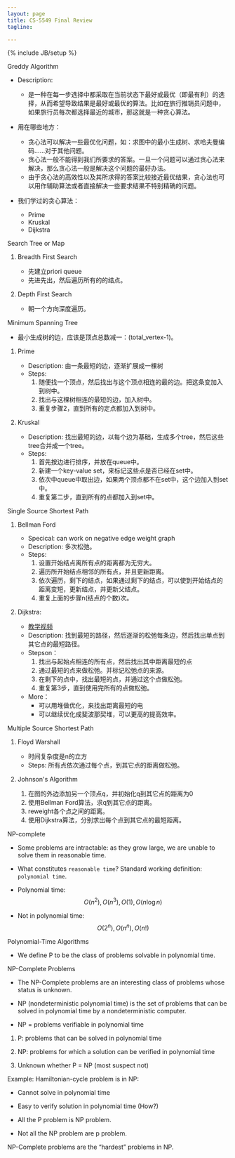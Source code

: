 ```yaml
---
layout: page
title: CS-5549 Final Review
tagline: 

---
```


{% include JB/setup %}

Greddy Algorithm

- Description:
    + 是一种在每一步选择中都采取在当前状态下最好或最优（即最有利）的选择，从而希望导致结果是最好或最优的算法。比如在旅行推销员问题中，如果旅行员每次都选择最近的城市，那这就是一种贪心算法。

- 用在哪些地方：
    + 贪心法可以解决一些最优化问题，如：求图中的最小生成树、求哈夫曼编码……对于其他问题。
    + 贪心法一般不能得到我们所要求的答案。一旦一个问题可以通过贪心法来解决，那么贪心法一般是解决这个问题的最好办法。
    + 由于贪心法的高效性以及其所求得的答案比较接近最优结果，贪心法也可以用作辅助算法或者直接解决一些要求结果不特别精确的问题。

- 我们学过的贪心算法：
    + Prime
    + Kruskal
    + Dijkstra

Search Tree or Map

1. Breadth First Search
    - 先建立priori queue
    - 先进先出，然后遍历所有的的结点。

2. Depth First Search
    - 朝一个方向深度遍历。

Minimum Spanning Tree

- 最小生成树的边，应该是顶点总数减一：(total_vertex-1)。

1. Prime
    - Description: 由一条最短的边，逐渐扩展成一棵树
    - Steps:
        1. 随便找一个顶点，然后找出与这个顶点相连的最的边。把这条变加入到树中。
        2. 找出与这棵树相连的最短的边，加入树中。
        3. 重复步骤2，直到所有的定点都加入到树中。

2. Kruskal
    - Description: 找出最短的边，以每个边为基础，生成多个tree，然后这些tree合并成一个tree。
    - Steps:
        1. 首先按边进行排序，并放在queue中。
        2. 新建一个key-value set，来标记这些点是否已经在set中。
        2. 依次中queue中取出边，如果两个顶点都不在set中，这个边加入到set中。
        3. 重复第二步，直到所有的点都加入到set中。

Single Source Shortest Path

1. Bellman Ford
    - Specical: can work on negative edge weight graph
    - Description: 多次松弛。
    - Steps:
        1. 设置开始结点离所有点的距离都为无穷大。
        2. 遍历所开始结点相邻的所有点，并且更新距离。
        3. 依次遍历，剩下的结点，如果通过剩下的结点，可以使到开始结点的距离变短，更新结点，并更新父结点。
        4. 重复上面的步骤n(结点的个数)次。

2. Dijkstra:
    - [教学视频](https://www.youtube.com/watch?v=5GT5hYzjNoo)
    - Description: 找到最短的路径，然后逐渐的松弛每条边，然后找出单点到其它点的最短路径。
    - Stepson：
        1. 找出与起始点相连的所有点，然后找出其中距离最短的点
        2. 通过最短的点来做松弛。并标记松弛点的来源。
        3. 在剩下的点中，找出最短的点，并通过这个点做松弛。
        4. 重复第3步，直到使用完所有的点做松弛。
    - More：
        + 可以用堆做优化，来找出距离最短的电
        + 可以继续优化成斐波那契堆，可以更高的提高效率。

Multiple Source Shortest Path

1. Floyd Warshall
    - 时间复杂度是n的立方
    - Steps: 所有点依次通过每个点，到其它点的距离做松弛。

2. Johnson's Algorithm
    1. 在图的外边添加另一个顶点q，并初始化q到其它点的距离为0
    2. 使用Bellman Ford算法，求q到其它点的距离。
    3. reweight各个点之间的距离。
    4. 使用Dijkstra算法，分别求出每个点到其它点的最短距离。

NP-complete

- Some problems are intractable: as they grow large, we are unable to solve them in reasonable time.
- What constitutes `reasonable time`? Standard working definition: `polynomial time`.

- Polynomial time: $$ O(n^2), O(n^3), O(1), O(n \log n) $$
- Not in polynomial time: $$ O(2^n), O(n^n), O(n!) $$

Polynomial-Time Algorithms

- We define P to be the class of problems solvable in polynomial time.

NP-Complete Problems

- The NP-Complete problems are an interesting class of problems whose status is unknown.
- NP (nondeterministic polynomial time) is the set of problems that can be solved in polynomial time by a nondeterministic computer.

- NP = problems verifiable in polynomial time

1. P: problems that can be solved in polynomial time

2. NP: problems for which a solution can be verified in polynomial time

3. Unknown whether P = NP (most suspect not)

Example: Hamiltonian-cycle problem is in NP:

- Cannot solve in polynomial time
- Easy to verify solution in polynomial time (How?)

- All the P problem is NP problem.
- Not all the NP problem are p problem.

NP-Complete problems are the “hardest” problems in NP.
